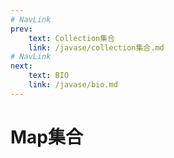 ```yaml
---
# NavLink
prev:
    text: Collection集合
    link: /javase/collection集合.md
# NavLink
next:
    text: BIO
    link: /javase/bio.md
---
```

# Map集合
